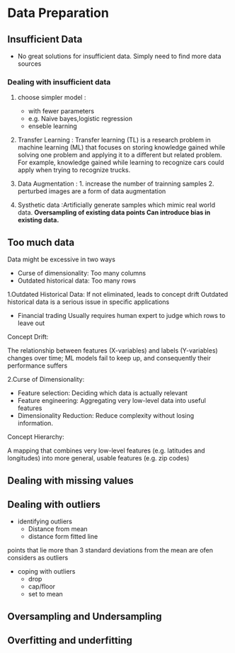 # Data Preparation

## Insufficient Data
* No great solutions for insufficient data. Simply need to find more data sources
### Dealing with insufficient data
1. choose simpler model : 
   * with fewer parameters
   * e.g. Naive bayes,logistic regression
   * enseble learning
2. Transfer Learning : Transfer learning (TL) is a research problem in machine learning (ML) that focuses on storing knowledge gained while solving one problem and applying it to a different but related problem. For example, knowledge gained while learning to recognize cars could apply when trying to recognize trucks.

3. Data Augmentation : 1. increase the number of trainning samples 2. perturbed images are a form of data augmentation
4. Systhetic data :Artificially generate samples which mimic real world data. 
**Oversampling of existing data points 
Can introduce bias in existing data.**


## Too much data
Data might be excessive in two ways
- Curse of dimensionality: Too many 
columns 
- Outdated historical data: Too many 
rows


1.Outdated Historical Data:
If not eliminated, leads to concept drift 
Outdated historical data is a serious 
issue in specific applications
- Financial trading 
Usually requires human expert to judge 
which rows to leave out
 
Concept Drift:

The relationship between features (X-variables) and 
labels (Y-variables) changes over time; ML models fail 
to keep up, and consequently their performance suffers

2.Curse of Dimensionality:
- Feature selection: Deciding which 
data is actually relevant 
- Feature engineering: Aggregating 
very low-level data into useful 
features 
- Dimensionality Reduction: Reduce 
complexity without losing information.

Concept Hierarchy:

A mapping that combines very low-level features (e.g. 
latitudes and longitudes) into more general, usable 
features (e.g. zip codes)





## Dealing with missing values


## Dealing with outliers

* identifying outliers
   * Distance from mean
   * distance form fitted line 

points that lie more than 3 standard deviations from the mean are ofen considers as outliers
* coping with outliers
   * drop
   * cap/floor
   * set to mean

## Oversampling and Undersampling

## Overfitting and underfitting




